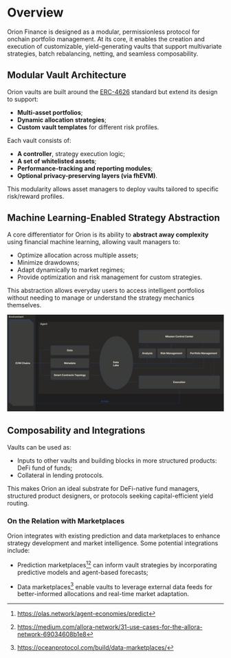 # Overview

Orion Finance is designed as a modular, permissionless protocol for onchain portfolio management. At its core, it enables the creation and execution of customizable, yield-generating vaults that support multivariate strategies, batch rebalancing, netting, and seamless composability.

## Modular Vault Architecture

Orion vaults are built around the [ERC-4626](https://eips.ethereum.org/EIPS/eip-4626) standard but extend its design to support:
- **Multi-asset portfolios**;
- **Dynamic allocation strategies**;
- **Custom vault templates** for different risk profiles.

Each vault consists of:
- **A controller**, strategy execution logic;
- **A set of whitelisted assets**;
- **Performance-tracking and reporting modules**;
- **Optional privacy-preserving layers (via fhEVM)**.

This modularity allows asset managers to deploy vaults tailored to specific risk/reward profiles.

## Machine Learning-Enabled Strategy Abstraction

A core differentiator for Orion is its ability to **abstract away complexity** using financial machine learning, allowing vault managers to:
- Optimize allocation across multiple assets;
- Minimize drawdowns;
- Adapt dynamically to market regimes;
- Provide optimization and risk management for custom strategies.

This abstraction allows everyday users to access intelligent portfolios without needing to manage or understand the strategy mechanics themselves.

![Agent](../../static/img/agent.jpg)

## Composability and Integrations

Vaults can be used as:
- Inputs to other vaults and building blocks in more structured products: DeFi fund of funds;
- Collateral in lending protocols.

This makes Orion an ideal substrate for DeFi-native fund managers, structured product designers, or protocols seeking capital-efficient yield routing.

### On the Relation with Marketplaces

Orion integrates with existing prediction and data marketplaces to enhance strategy development and market intelligence. Some potential integrations include:

- Prediction marketplaces[^1][^2] can inform vault strategies by incorporating predictive models and agent-based forecasts;

- Data marketplaces[^3] enable vaults to leverage external data feeds for better-informed allocations and real-time market adaptation.

[^1]: https://olas.network/agent-economies/predict
[^2]: https://medium.com/allora-network/31-use-cases-for-the-allora-network-69034608b1e8
[^3]: https://oceanprotocol.com/build/data-marketplaces/
